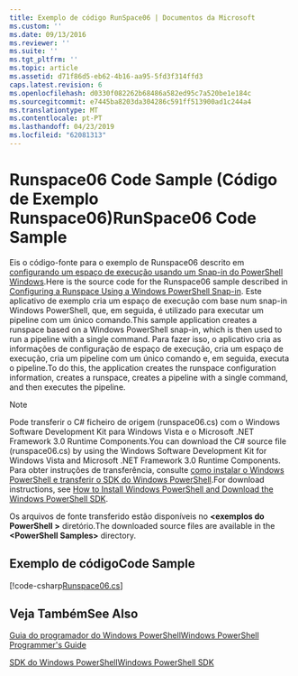 ```yaml
---
title: Exemplo de código RunSpace06 | Documentos da Microsoft
ms.custom: ''
ms.date: 09/13/2016
ms.reviewer: ''
ms.suite: ''
ms.tgt_pltfrm: ''
ms.topic: article
ms.assetid: d71f86d5-eb62-4b16-aa95-5fd3f314ffd3
caps.latest.revision: 6
ms.openlocfilehash: d0330f082262b68486a582ed95c7a520be1e184c
ms.sourcegitcommit: e7445ba8203da304286c591ff513900ad1c244a4
ms.translationtype: MT
ms.contentlocale: pt-PT
ms.lasthandoff: 04/23/2019
ms.locfileid: "62081313"
---
```

# <a name="runspace06-code-sample"></a><span data-ttu-id="bcbc7-102">Runspace06 Code Sample (Código de Exemplo Runspace06)</span><span class="sxs-lookup"><span data-stu-id="bcbc7-102">RunSpace06 Code Sample</span></span>

<span data-ttu-id="bcbc7-103">Eis o código-fonte para o exemplo de Runspace06 descrito em [configurando um espaço de execução usando um Snap-in do PowerShell Windows](http://msdn.microsoft.com/en-us/a7289ee8-9732-49ee-91c7-d533e9538b83).</span><span class="sxs-lookup"><span data-stu-id="bcbc7-103">Here is the source code for the Runspace06 sample described in [Configuring a Runspace Using a Windows PowerShell Snap-in](http://msdn.microsoft.com/en-us/a7289ee8-9732-49ee-91c7-d533e9538b83).</span></span> <span data-ttu-id="bcbc7-104">Este aplicativo de exemplo cria um espaço de execução com base num snap-in Windows PowerShell, que, em seguida, é utilizado para executar um pipeline com um único comando.</span><span class="sxs-lookup"><span data-stu-id="bcbc7-104">This sample application creates a runspace based on a Windows PowerShell snap-in, which is then used to run a pipeline with a single command.</span></span> <span data-ttu-id="bcbc7-105">Para fazer isso, o aplicativo cria as informações de configuração de espaço de execução, cria um espaço de execução, cria um pipeline com um único comando e, em seguida, executa o pipeline.</span><span class="sxs-lookup"><span data-stu-id="bcbc7-105">To do this, the application creates the runspace configuration information, creates a runspace, creates a pipeline with a single command, and then executes the pipeline.</span></span>

> [!NOTE]
> <span data-ttu-id="bcbc7-106">Pode transferir o C# ficheiro de origem (runspace06.cs) com o Windows Software Development Kit para Windows Vista e o Microsoft .NET Framework 3.0 Runtime Components.</span><span class="sxs-lookup"><span data-stu-id="bcbc7-106">You can download the C# source file (runspace06.cs) by using the Windows Software Development Kit for Windows Vista and Microsoft .NET Framework 3.0 Runtime Components.</span></span> <span data-ttu-id="bcbc7-107">Para obter instruções de transferência, consulte [como instalar o Windows PowerShell e transferir o SDK do Windows PowerShell](/powershell/developer/installing-the-windows-powershell-sdk).</span><span class="sxs-lookup"><span data-stu-id="bcbc7-107">For download instructions, see [How to Install Windows PowerShell and Download the Windows PowerShell SDK](/powershell/developer/installing-the-windows-powershell-sdk).</span></span>
>
> <span data-ttu-id="bcbc7-108">Os arquivos de fonte transferido estão disponíveis no  **\<exemplos do PowerShell >** diretório.</span><span class="sxs-lookup"><span data-stu-id="bcbc7-108">The downloaded source files are available in the **\<PowerShell Samples>** directory.</span></span>

## <a name="code-sample"></a><span data-ttu-id="bcbc7-109">Exemplo de código</span><span class="sxs-lookup"><span data-stu-id="bcbc7-109">Code Sample</span></span>

[!code-csharp[Runspace06.cs](../../powershell-sdk-samples/SDK-2.0/csharp/Runspace06/Runspace06.cs#L11-L85 "Runspace06.cs")]

## <a name="see-also"></a><span data-ttu-id="bcbc7-110">Veja Também</span><span class="sxs-lookup"><span data-stu-id="bcbc7-110">See Also</span></span>

[<span data-ttu-id="bcbc7-111">Guia do programador do Windows PowerShell</span><span class="sxs-lookup"><span data-stu-id="bcbc7-111">Windows PowerShell Programmer's Guide</span></span>](./windows-powershell-programmer-s-guide.md)

[<span data-ttu-id="bcbc7-112">SDK do Windows PowerShell</span><span class="sxs-lookup"><span data-stu-id="bcbc7-112">Windows PowerShell SDK</span></span>](../windows-powershell-reference.md)
